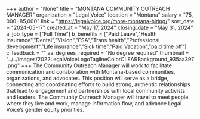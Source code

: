 +++
author = "None"
title = "MONTANA COMMUNITY OUTREACH MANAGER"
organization = "Legal Voice"
location = "Montana"
salary = "$75,000-$85,000"
link = "https://legalvoice.org/more-montana-hiring/"
sort_date = "2024-05-17"
created_at = "May 17, 2024"
closing_date = "May 31, 2024"
a_job_type = ["Full Time"]
b_benefits = ["Paid Leave","Health Insurance","Dental","Vision","FSA","Trans health","Professional development","Life insurance","Sick time","Paid Vacation","paid time off"]
c_feedback = ""
aa_degrees_required = "No degree required"
thumbnail = "../../images/2022LegalVoiceLogoTaglineColorCLEARBackground_935aa397.png"
+++
The Community Outreach Manager will work to facilitate communication and collaboration with Montana-based communities, organizations, and advocates. This position will serve as a bridge, connecting and coordinating efforts to build strong, authentic relationships that lead to engagement and partnerships with local community activists and leaders. The Community Outreach Manager will travel to meet people where they live and work, manage information flow, and advance Legal Voice’s gender equity priorities. 
